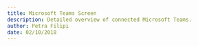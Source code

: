 ```yaml
---
title: Microsoft Teams Screen
description: Detailed overview of connected Microsoft Teams.
author: Petra Filipi
date: 02/10/2018
---
```

